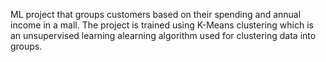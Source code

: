 ML project that groups customers based on their spending and annual income in a mall. The project is trained using K-Means clustering which is an unsupervised learning alearning algorithm used for clustering data into groups.
